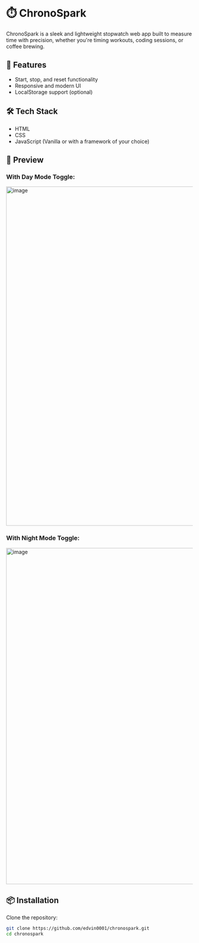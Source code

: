 # ⏱️ ChronoSpark

ChronoSpark is a sleek and lightweight stopwatch web app built to measure time with precision, whether you're timing workouts, coding sessions, or coffee brewing.

## 🚀 Features

- Start, stop, and reset functionality
- Responsive and modern UI
- LocalStorage support (optional)

## 🛠️ Tech Stack

- HTML
- CSS
- JavaScript (Vanilla or with a framework of your choice)

## 📸 Preview

  ### With Day Mode Toggle:
  <img width="1919" height="914" alt="image" src="https://github.com/user-attachments/assets/a20005ee-01ac-419d-aa09-d03a5df23fe5" />
  
  ### With Night Mode Toggle:
  
  <img width="1919" height="906" alt="image" src="https://github.com/user-attachments/assets/2066d15e-4caf-415b-b35b-3171b629cba5" />

      

## 📦 Installation

Clone the repository:

```bash
git clone https://github.com/edvin0001/chronospark.git
cd chronospark
